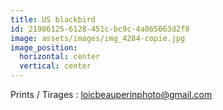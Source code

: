 ```yaml
---
title: US blackbird
id: 21986125-6128-451c-bc9c-4a865063d2f8
image: assets/images/img_4284-copie.jpg
image_position:
  horizontal: center
  vertical: center
---
```

Prints / Tirages : loicbeauperinphoto@gmail.com

